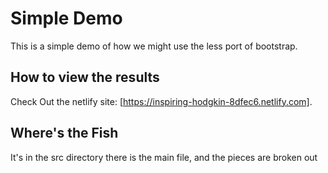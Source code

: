# Simple Demo 
This is a simple demo of how we might use the less port of bootstrap.

## How to view the results
Check Out the netlify site: [https://inspiring-hodgkin-8dfec6.netlify.com].

## Where's the Fish
It's in the src directory there is the main file, and the pieces are broken out
